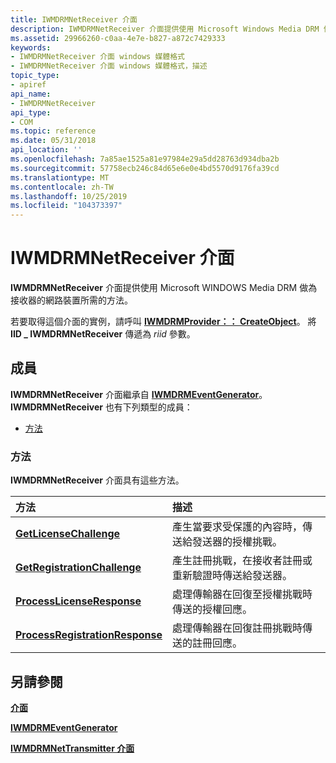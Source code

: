 ```yaml
---
title: IWMDRMNetReceiver 介面
description: IWMDRMNetReceiver 介面提供使用 Microsoft Windows Media DRM 做為接收器的網路裝置所需的方法。若要取得這個介面的實例，請呼叫 IWMDRMProvider CreateObject。 將 IID \_ IWMDRMNetReceiver 傳遞為 riid 參數。
ms.assetid: 29966260-c0aa-4e7e-b827-a872c7429333
keywords:
- IWMDRMNetReceiver 介面 windows 媒體格式
- IWMDRMNetReceiver 介面 windows 媒體格式，描述
topic_type:
- apiref
api_name:
- IWMDRMNetReceiver
api_type:
- COM
ms.topic: reference
ms.date: 05/31/2018
api_location: ''
ms.openlocfilehash: 7a85ae1525a81e97984e29a5dd28763d934dba2b
ms.sourcegitcommit: 57758ecb246c84d65e6e0e4bd5570d9176fa39cd
ms.translationtype: MT
ms.contentlocale: zh-TW
ms.lasthandoff: 10/25/2019
ms.locfileid: "104373397"
---
```

# <a name="iwmdrmnetreceiver-interface"></a>IWMDRMNetReceiver 介面

**IWMDRMNetReceiver** 介面提供使用 Microsoft WINDOWS Media DRM 做為接收器的網路裝置所需的方法。

若要取得這個介面的實例，請呼叫 [**IWMDRMProvider：： CreateObject**](iwmdrmprovider-createobject.md)。 將 **IID \_ IWMDRMNetReceiver** 傳遞為 *riid* 參數。

## <a name="members"></a>成員

**IWMDRMNetReceiver** 介面繼承自 [**IWMDRMEventGenerator**](iwmdrmeventgenerator.md)。 **IWMDRMNetReceiver** 也有下列類型的成員：

-   [方法](#methods)

### <a name="methods"></a>方法

**IWMDRMNetReceiver** 介面具有這些方法。



| 方法                                                                               | 描述                                                                                                                     |
|:-------------------------------------------------------------------------------------|:--------------------------------------------------------------------------------------------------------------------------------|
| [**GetLicenseChallenge**](iwmdrmnetreceiver-getlicensechallenge.md)                 | 產生當要求受保護的內容時，傳送給發送器的授權挑戰。<br/>                     |
| [**GetRegistrationChallenge**](iwmdrmnetreceiver-getregistrationchallenge.md)       | 產生註冊挑戰，在接收者註冊或重新驗證時傳送給發送器。<br/> |
| [**ProcessLicenseResponse**](iwmdrmnetreceiver-processlicenseresponse.md)           | 處理傳輸器在回復至授權挑戰時傳送的授權回應。<br/>                              |
| [**ProcessRegistrationResponse**](iwmdrmnetreceiver-processregistrationresponse.md) | 處理傳輸器在回復註冊挑戰時傳送的註冊回應。<br/>                    |



 

## <a name="see-also"></a>另請參閱

<dl> <dt>

[**介面**](drm-interfaces.md)
</dt> <dt>

[**IWMDRMEventGenerator**](iwmdrmeventgenerator.md)
</dt> <dt>

[**IWMDRMNetTransmitter 介面**](iwmdrmnettransmitter.md)
</dt> </dl>

 

 





